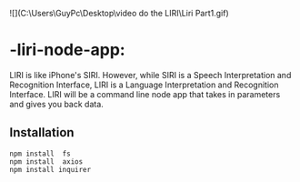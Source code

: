 
![](C:\Users\GuyPc\Desktop\video do the LIRI\Liri Part1.gif)
# -liri-node-app:
LIRI is like iPhone's SIRI. However, while SIRI is a Speech Interpretation and Recognition Interface, LIRI is a Language Interpretation and Recognition Interface. LIRI will be a command line node app that takes in parameters and gives you back data.
## Installation
```node
npm install  fs
npm install  axios
npm install inquirer
```

<!-- ## Usage
Takes a projects directory and looks for any node_module folders contained inside of it. Once found, the folder and all contents are deleted using the fs-extra package's remove() method. Optionally, can flag project directories to ignore.

#### Default ignored folders:
   - Any hidden files i.e. ".gitignore" ".nvm"
   - macOS - usr, System, System Volume Information, Applications, Application Support
   - Windows - Windows,  AppData, Application Data, Cookies, Program Files, Program Files(x86), 		Local Settings, Documents and Settings

*** Install Globally to avoid deleting this package with other node_modules ***

#### Example
Directory structure:
 *  Projects/
    * Project-1/
      * index.js
      * package.json
      * package-lock.json
      * node_modules
    * Project-2/
      * index.js
      * package.json
      * package-lock.json
      * node_modules
    * Project-3/
      * index.js
      * package.json
      * package-lock.json
      * node_modules

```node
npm install -g module-cleaner
cleanmodules -r ~/Desktop/Projects -- Project-3 
```

Directory structure:
.
 *  Projects/
    * Project-1/
      * index.js
      * package.json
      * package-lock.json
    * Project-2/
      * index.js
      * package.json
      * package-lock.json
    * Project-3/
      * index.js
      * package.json
      * package-lock.json
      * node_modules

### Flags
- -c - Include current directory in directories to delete. Current directory's node_modules get bypassed by default
- -r - A string of the directory to start traversing from 
- -f - Bypass default behavior of getting permission before each deletion
- -- Array of strings of the directories not to delete

*** Note: -- must be placed after any other option flags ***


## Technologies/Services/Packages Used
- fs-extra
- jest
- mock-fs
- node.js
- readline-sync
- yargs


## Run Locally
1) Clone this repo
```node
git clone https://github.com/awatson31911/node-cleaner.git
```
2) Go into project directory
```node
cd module-cleaner
```
3) Install dependencies
```node
npm install
```
4) 
```node
node moduleCleaner.js -r SOME-PROJECT-DIRECTORY
```

All feedback is welcome and appreciated. Thanks! -->
